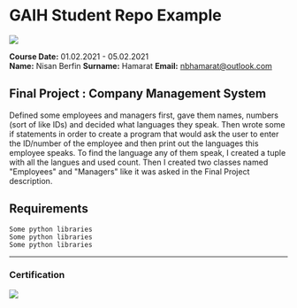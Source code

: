 # GAIH Student Repo Example
![](img/logo.png)

**Course Date:** 01.02.2021 - 05.02.2021  
**Name:** Nisan Berfin
**Surname:** Hamarat
**Email:** nbhamarat@outlook.com


## Final Project : Company Management System
Defined some employees and managers first, gave them names, numbers (sort of like IDs) and decided what languages they speak.
Then wrote some if statements in order to create a program that would ask the user to enter the ID/number of the employee and then print out the languages this employee speaks. To find the language any of them speak, I created a tuple with all the langues and used count.
Then I created two classes named "Employees" and "Managers" like it was asked in the Final Project description.

## Requirements
```
Some python libraries
Some python libraries
Some python libraries
```
---

### Certification
![](img/certificate_ex.png)

